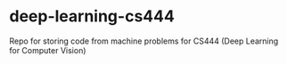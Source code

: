 # deep-learning-cs444
Repo for storing code from machine problems for CS444 (Deep Learning for Computer Vision)
